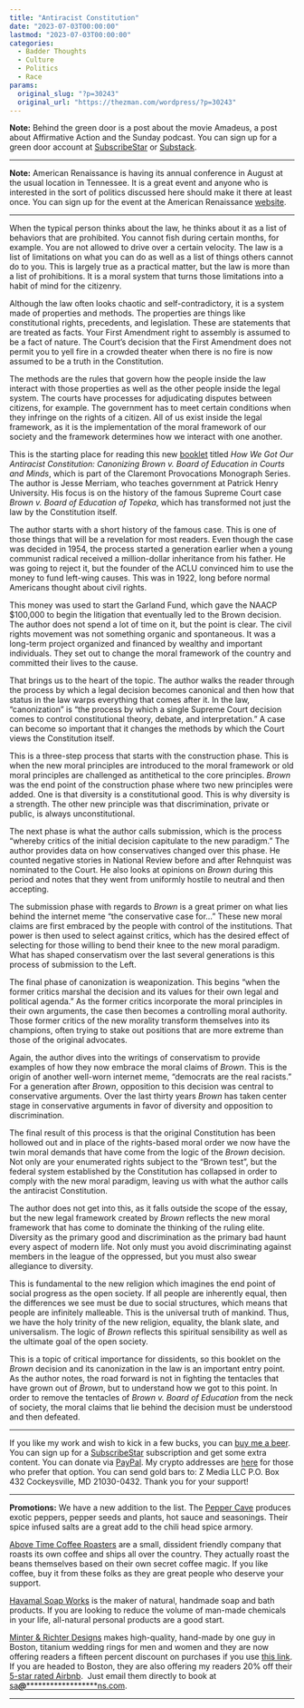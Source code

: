 ```yaml
---
title: "Antiracist Constitution"
date: "2023-07-03T00:00:00"
lastmod: "2023-07-03T00:00:00"
categories:
  - Badder Thoughts
  - Culture
  - Politics
  - Race
params:
  original_slug: "?p=30243"
  original_url: "https://thezman.com/wordpress/?p=30243"
---
```


**Note:** Behind the green door is a post about the movie Amadeus, a
post about Affirmative Action and the Sunday podcast. You can sign up
for a green door account at
<a href="https://www.subscribestar.com/the-z-blog" rel="noopener"
target="_blank">SubscribeStar</a> or
<a href="https://thedissident.substack.com/" rel="noopener"
target="_blank">Substack</a>.

------------------------------------------------------------------------

**Note:** American Renaissance is having its annual conference in August
at the usual location in Tennessee. It is a great event and anyone who
is interested in the sort of politics discussed here should make it
there at least once. You can sign up for the event at the American
Renaissance
<a href="https://www.amren.com/2023-american-renaissance-conference/"
rel="noopener" target="_blank">website</a>.

------------------------------------------------------------------------

When the typical person thinks about the law, he thinks about it as a
list of behaviors that are prohibited. You cannot fish during certain
months, for example. You are not allowed to drive over a certain
velocity. The law is a list of limitations on what you can do as well as
a list of things others cannot do to you. This is largely true as a
practical matter, but the law is more than a list of prohibitions. It is
a moral system that turns those limitations into a habit of mind for the
citizenry.

Although the law often looks chaotic and self-contradictory, it is a
system made of properties and methods. The properties are things like
constitutional rights, precedents, and legislation. These are statements
that are treated as facts. Your First Amendment right to assembly is
assumed to be a fact of nature. The Court’s decision that the First
Amendment does not permit you to yell fire in a crowded theater when
there is no fire is now assumed to be a truth in the Constitution.

The methods are the rules that govern how the people inside the law
interact with those properties as well as the other people inside the
legal system. The courts have processes for adjudicating disputes
between citizens, for example. The government has to meet certain
conditions when they infringe on the rights of a citizen. All of us
exist inside the legal framework, as it is the implementation of the
moral framework of our society and the framework determines how we
interact with one another.

This is the starting place for reading this new
[booklet](https://www.amazon.com/How-Got-Our-Antiracist-Constitution/dp/B0C9FXZZDG/)
titled *How We Got Our Antiracist Constitution: Canonizing Brown v.
Board of Education in Courts and Minds*, which is part of the Claremont
Provocations Monograph Series. The author is Jesse Merriam, who teaches
government at Patrick Henry University. His focus is on the history of
the famous Supreme Court case *Brown v. Board of Education of Topeka*,
which has transformed not just the law by the Constitution itself.

The author starts with a short history of the famous case. This is one
of those things that will be a revelation for most readers. Even though
the case was decided in 1954, the process started a generation earlier
when a young communist radical received a million-dollar inheritance
from his father. He was going to reject it, but the founder of the ACLU
convinced him to use the money to fund left-wing causes. This was in
1922, long before normal Americans thought about civil rights.

This money was used to start the Garland Fund, which gave the NAACP
$100,000 to begin the litigation that eventually led to the Brown
decision. The author does not spend a lot of time on it, but the point
is clear. The civil rights movement was not something organic and
spontaneous. It was a long-term project organized and financed by
wealthy and important individuals. They set out to change the moral
framework of the country and committed their lives to the cause.

That brings us to the heart of the topic. The author walks the reader
through the process by which a legal decision becomes canonical and then
how that status in the law warps everything that comes after it. In the
law, “canonization” is “the process by which a single Supreme Court
decision comes to control constitutional theory, debate, and
interpretation.” A case can become so important that it changes the
methods by which the Court views the Constitution itself.

This is a three-step process that starts with the construction phase.
This is when the new moral principles are introduced to the moral
framework or old moral principles are challenged as antithetical to the
core principles. *Brown* was the end point of the construction phase
where two new principles were added. One is that diversity is a
constitutional good. This is why diversity is a strength. The other new
principle was that discrimination, private or public, is always
unconstitutional.

The next phase is what the author calls submission, which is the process
“whereby critics of the initial decision capitulate to the new
paradigm.” The author provides data on how conservatives changed over
this phase. He counted negative stories in National Review before and
after Rehnquist was nominated to the Court. He also looks at opinions on
*Brown* during this period and notes that they went from uniformly
hostile to neutral and then accepting.

The submission phase with regards to *Brown* is a great primer on what
lies behind the internet meme “the conservative case for…” These new
moral claims are first embraced by the people with control of the
institutions. That power is then used to select against critics, which
has the desired effect of selecting for those willing to bend their knee
to the new moral paradigm. What has shaped conservatism over the last
several generations is this process of submission to the Left.

The final phase of canonization is weaponization. This begins “when the
former critics marshal the decision and its values for their own legal
and political agenda.” As the former critics incorporate the moral
principles in their own arguments, the case then becomes a controlling
moral authority. Those former critics of the new morality transform
themselves into its champions, often trying to stake out positions that
are more extreme than those of the original advocates.

Again, the author dives into the writings of conservatism to provide
examples of how they now embrace the moral claims of *Brown*. This is
the origin of another well-worn internet meme, “democrats are the real
racists.” For a generation after *Brown*, opposition to this decision
was central to conservative arguments. Over the last thirty years
*Brown* has taken center stage in conservative arguments in favor of
diversity and opposition to discrimination.

The final result of this process is that the original Constitution has
been hollowed out and in place of the rights-based moral order we now
have the twin moral demands that have come from the logic of the *Brown*
decision. Not only are your enumerated rights subject to the “Brown
test”, but the federal system established by the Constitution has
collapsed in order to comply with the new moral paradigm, leaving us
with what the author calls the antiracist Constitution.

The author does not get into this, as it falls outside the scope of the
essay, but the new legal framework created by *Brown* reflects the new
moral framework that has come to dominate the thinking of the ruling
elite. Diversity as the primary good and discrimination as the primary
bad haunt every aspect of modern life. Not only must you avoid
discriminating against members in the league of the oppressed, but you
must also swear allegiance to diversity.

This is fundamental to the new religion which imagines the end point of
social progress as the open society. If all people are inherently equal,
then the differences we see must be due to social structures, which
means that people are infinitely malleable. This is the universal truth
of mankind. Thus, we have the holy trinity of the new religion,
equality, the blank slate, and universalism. The logic of *Brown*
reflects this spiritual sensibility as well as the ultimate goal of the
open society.

This is a topic of critical importance for dissidents, so this booklet
on the *Brown* decision and its canonization in the law is an important
entry point. As the author notes, the road forward is not in fighting
the tentacles that have grown out of *Brown*, but to understand how we
got to this point. In order to remove the tentacles of *Brown v. Board
of Education* from the neck of society, the moral claims that lie behind
the decision must be understood and then defeated.

------------------------------------------------------------------------

If you like my work and wish to kick in a few bucks, you can
<a href="https://www.buymeacoffee.com/mujolulu" rel="noopener"
target="_blank">buy me a beer</a>. You can sign up for a
<a href="https://www.subscribestar.com/the-z-blog" rel="noopener"
target="_blank">SubscribeStar</a> subscription and get some extra
content. You can donate via <a
href="https://www.paypal.com/donate/?cmd=_s-xclick&amp;hosted_button_id=UDAS2Q8JYA6CN&amp;source=url"
rel="noopener" target="_blank">PayPal</a>. My crypto addresses are
<a href="https://thezman.com/wordpress/?page_id=22713" rel="noopener"
target="_blank">here</a> for those who prefer that option. You can send
gold bars to: Z Media LLC P.O. Box 432 Cockeysville, MD 21030-0432.
Thank you for your support!

------------------------------------------------------------------------

**Promotions:** We have a new addition to the list. The
<a href="https://peppercave.com/shop/ols/products" rel="noopener"
target="_blank">Pepper Cave</a> produces exotic peppers, pepper seeds
and plants, hot sauce and seasonings. Their spice infused salts are a
great add to the chili head spice armory.

<a href="https://abovetimecoffee.com/" rel="noopener"
target="_blank">Above Time Coffee Roasters</a> are a small, dissident
friendly company that roasts its own coffee and ships all over the
country. They actually roast the beans themselves based on their own
secret coffee magic. If you like coffee, buy it from these folks as they
are great people who deserve your support.

<a href="https://havamalsoapworks.com/" rel="noopener"
target="_blank">Havamal Soap Works</a> is the maker of natural, handmade
soap and bath products. If you are looking to reduce the volume of
man-made chemicals in your life, all-natural personal products are a
good start.

<a href="https://www.minterandrichterdesigns.com/"
rel="noreferrer nofollow noopener" target="_blank">Minter &amp; Richter
Designs</a> makes high-quality, hand-made by one guy in Boston, titanium
wedding rings for men and women and they are now offering readers a
fifteen percent discount on purchases if you use
<a href="https://www.minterandrichterdesigns.com/discount/ZMAN"
rel="noreferrer nofollow noopener" target="_blank">this link</a>.
<span class="highlight"><span class="colour"><span class="font"><span class="size">If
you are headed to Boston, they are also offering my readers 20% off
their <a
href="https://www.airbnb.com/users/7988017/listings?user_id=7988017&amp;s=3"
rel="noopener noreferrer" target="_blank">5-star rated Airbnb</a>.  Just
email them directly to book at
<a href="mailto:sa***@*********************ns.com"
data-original-string="val0gF4DxPSnCQqU8IXOMA==cb7s7qoBgps7GpYX8xFgKRAW9IM9f0JR59KIDPemT/hmdQij/c83XRKaSA/GY+3aZvX"><span
class="apbct-email-encoder"
data-original-string="oHPUz4Qw8Qh1pivrG45N1g==cb7b3crEohnsyNx3y5Bg5Cm6Le2j2e+hW+AWRdEUhjv7kVLzx6abNaulY0eOAEaLuqw"
title="This contact has been encoded by Anti-Spam by CleanTalk. Click to decode. To finish the decoding make sure that JavaScript is enabled in your browser.">sa<span
class="apbct-blur">***</span>@<span
class="apbct-blur">*********************</span>ns.com</span></a>.</span></span></span></span>

------------------------------------------------------------------------
